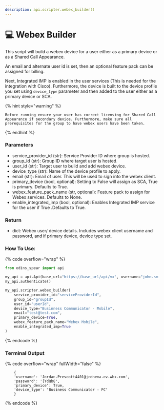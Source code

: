 ```yaml
---
description: api.scripter.webex_builder()
---
```


# 💻 Webex Builder

This script will build a webex device for a user either as a primary device or as a Shared Call Appearance. 

An email and alternate user id is set, then an optional feature pack can be assigned for billing. 

Next, Integrated IMP is enabled in the user services (This is needed for the integration with Cisco). Furthermore, the device is built to the device profile you set using `device_type` parameter and then added to the user either as a primary device or SCA.

{% hint style="warning" %}
```
Before running ensure your user has correct licensing for Shared Call Appearance if secondary device. Furthermore, make sure all prerequisites for the group to have webex users have been taken.
```
{% endhint %}

### Parameters&#x20;

* service\_provider\_id (str): Service Provider ID where group is hosted.
* group\_id (str): Group ID where target user is hosted. 
* user\_id (str): Target user to build and add webex device.
* device\_type (str): Name of the device profile to apply. 
* email (str): Email of user. This will be used to sign into the webex client.
* primary\_device (bool, optional): Setting to False will assign as SCA, True is primary. Defaults to True. 
* webex\_feature\_pack\_name (str, optional): Feature pack to assign for Webex services. Defaults to None.
* enable\_integrated\_imp (bool, optional): Enables Integrated IMP service for the user if True .Defaults to True.

### Return

* dict: Webex user/ device details. Includes webex client username and password, and if primary device, device type set. 

### How To Use:

{% code overflow="wrap" %}
```python
from odins_spear import api

my_api = api.Api(base_url="https://base_url/api/vx", username="john.smith", password="ODIN_INSTANCE_1")
my_api.authenticate()

my_api.scripter.webex_builder(
    service_provider_id="serviceProviderId",
    group_id="groupId",
    user_id="userId",
    device_type="Businness Communicator - Mobile",
    email="test@test.com",
    primary_device=True,
    webex_feature_pack_name="Webex Mobile",
    enable_integrated_imp=True
)
```
{% endcode %}

### Terminal Output

{% code overflow="wrap" fullWidth="false" %}
```
    {
    'username': 'Jordan.Prescott4401@jrdneva.ev.wbx.com', 
    'password': '{YdQb8', 
    'primary_device': True, 
    'device_type': 'Business Communicator - PC'
    }
```
{% endcode %}
